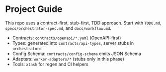 # Project Guide

This repo uses a contract-first, stub-first, TDD approach. Start with `TODO.md`, `specs/orchestrator-spec.md`, and `docs/workflow.md`.

- Contracts: `contracts/openapi/*.yaml` (OpenAPI-first)
- Types: generated into `contracts/api-types`, server stubs in `orchestratord`
- Config Schema: `contracts/config-schema` emits JSON Schema
- Adapters: `worker-adapters/*` (stubs only in this phase)
- Tools: `xtask` for regen and CI helpers
